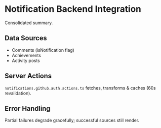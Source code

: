 # Notification Backend Integration

Consolidated summary.

## Data Sources

- Comments (isNotification flag)
- Achievements
- Activity posts

## Server Actions

`notifications.github.auth.actions.ts` fetches, transforms & caches (60s revalidation).

## Error Handling

Partial failures degrade gracefully; successful sources still render.
